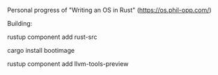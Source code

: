 Personal progress of "Writing an OS in Rust" (https://os.phil-opp.com/)

Building:

rustup component add rust-src

cargo install bootimage

rustup component add llvm-tools-preview
